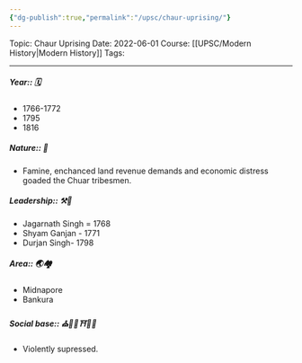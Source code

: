 ```yaml
---
{"dg-publish":true,"permalink":"/upsc/chaur-uprising/"}
---
```


Topic: Chaur Uprising
Date: 2022-06-01
Course: [[UPSC/Modern History\|Modern History]]
Tags: 

---

##### Year:: 🗓️
- 1766-1772
- 1795
- 1816
##### Nature:: 🍃
- Famine, enchanced land revenue demands and economic distress goaded the Chuar tribesmen.
##### Leadership:: ⚒️👑
- Jagarnath Singh = 1768
- Shyam Ganjan - 1771
- Durjan Singh- 1798
##### Area:: 🌏🏘️
- Midnapore
- Bankura 
##### Social base:: ⛪🕌🕍⛩️🕋📿
- Violently supressed. 

